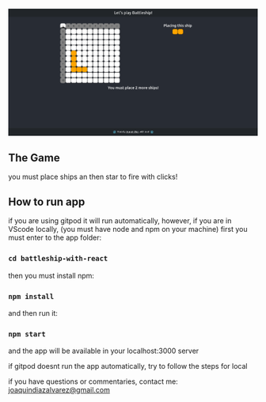 ![plot](./battleship.png)
## The Game
you must place ships an then star to fire with clicks!
## How to run app
if you are using gitpod it will run automatically,
however, if you are in VScode locally,
(you must have node and npm on your machine)
first you must enter to the app folder:
### `cd battleship-with-react`
then you must install npm:
### `npm install`
and then run it:
### `npm start`
and the app will be available in your localhost:3000 server

if gitpod doesnt run the app automatically, try to follow the steps for local

if you have questions or commentaries, contact me: [joaquindiazalvarez@gmail.com](joaquindiazalvarez@gmail.com)
